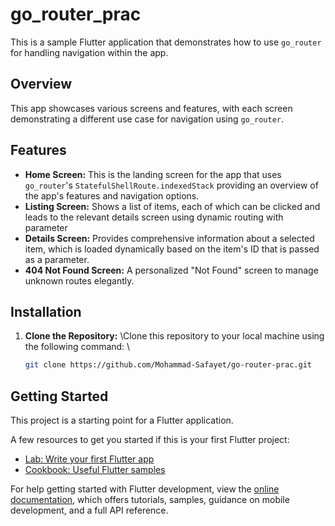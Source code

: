 # go_router_prac

This is a sample Flutter application that demonstrates how to use `go_router` for handling navigation within the app.

## Overview

This app showcases various screens and features, with each screen demonstrating a different use case for navigation using `go_router`.

## Features

- **Home Screen:** This is the landing screen for the app that uses `go_router`'s `StatefulShellRoute.indexedStack` providing an overview of the app's features and navigation options.
- **Listing Screen:** Shows a list of items, each of which can be clicked and leads to the relevant details screen using dynamic routing with parameter
- **Details Screen:** Provides comprehensive information about a selected item, which is loaded dynamically based on the item's ID that is passed as a parameter.
- **404 Not Found Screen:** A personalized "Not Found" screen to manage unknown routes elegantly.

## Installation
1. **Clone the Repository:** \Clone this repository to your local machine using the following command:
    \
    ```bash
    git clone https://github.com/Mohammad-Safayet/go-router-prac.git
    ```

## Getting Started

This project is a starting point for a Flutter application.

A few resources to get you started if this is your first Flutter project:

- [Lab: Write your first Flutter app](https://docs.flutter.dev/get-started/codelab)
- [Cookbook: Useful Flutter samples](https://docs.flutter.dev/cookbook)

For help getting started with Flutter development, view the
[online documentation](https://docs.flutter.dev/), which offers tutorials,
samples, guidance on mobile development, and a full API reference.
